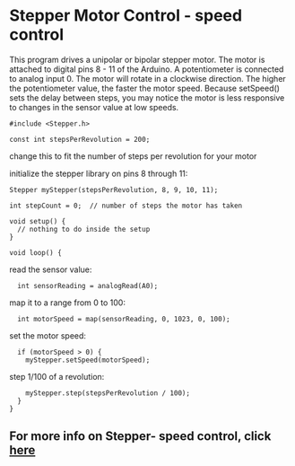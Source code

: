 # Stepper Motor Control - speed control
This program drives a unipolar or bipolar stepper motor.
The motor is attached to digital pins 8 - 11 of the Arduino.
A potentiometer is connected to analog input 0.
The motor will rotate in a clockwise direction. The higher the potentiometer value,
the faster the motor speed. Because setSpeed() sets the delay between steps,
you may notice the motor is less responsive to changes in the sensor value at
low speeds.

    #include <Stepper.h>

    const int stepsPerRevolution = 200;  
    
change this to fit the number of steps per revolution
for your motor

initialize the stepper library on pins 8 through 11:

    Stepper myStepper(stepsPerRevolution, 8, 9, 10, 11);

    int stepCount = 0;  // number of steps the motor has taken

    void setup() {
      // nothing to do inside the setup
    }

    void loop() {
   
read the sensor value:
  
      int sensorReading = analogRead(A0);

map it to a range from 0 to 100:
  
      int motorSpeed = map(sensorReading, 0, 1023, 0, 100);
  
set the motor speed:
  
      if (motorSpeed > 0) {
        myStepper.setSpeed(motorSpeed);
    
step 1/100 of a revolution:
    
        myStepper.step(stepsPerRevolution / 100);
      }
    }
    
## For more info on Stepper- speed control, click [here](https://www.arduino.cc/en/Tutorial/LibraryExamples/StepperSpeedControl)
